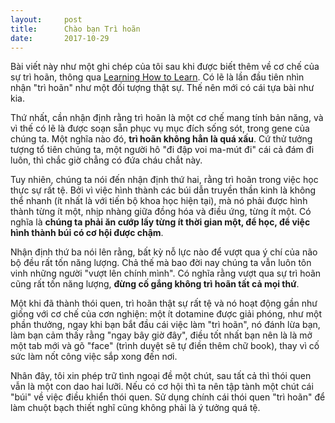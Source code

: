 ```yaml
---
layout:     post
title:      Chào bạn Trì hoãn
date:       2017-10-29
---
```


Bài viết này như một ghi chép của tôi sau khi được biết thêm về cơ chế của sự trì hoãn,
thông qua [Learning How to Learn][lhtl]. Có lẽ là lần đầu tiên nhìn nhận "trì hoãn" như
một đối tượng thật sự. Thế nên mới có cái tựa bài như kia.

Thứ nhất, cần nhận định rằng trì hoãn là một cơ chế mang tính bản năng, và vì thế có lẽ
là được soạn sẵn phục vụ mục đích sống sót, trong gene của chúng ta. Một nghĩa nào đó,
**trì hoãn không hẳn là quá xấu**. Cứ thử tưởng tượng tổ tiên chúng ta, một người hô 
"đi đập voi ma-mút đi" cái cả đám đi luôn, thì chắc giờ chẳng có đứa cháu chắt này.

Tuy nhiên, chúng ta nói đến nhận định thứ hai, rằng trì hoãn trong việc học thực sự rất 
tệ. Bởi vì việc hình thành các búi dẫn truyền thần kinh là không thể nhanh (ít nhất là 
với tiến bộ khoa học hiện tại), mà nó phải được hình thành từng ít một, nhịp nhàng giữa
đồng hóa và điều ứng, từng ít một. Có nghĩa là **chúng ta phải ăn cướp lấy từng ít thời 
gian một, để học, để việc hình thành búi có cơ hội được chậm**.

Nhận định thứ ba nói lên rằng, bất kỳ nỗ lực nào để vượt qua ý chí của não bộ đều rất tốn
năng lượng. Chả thế mà bao đời nay chúng ta vẫn luôn tôn vinh những người "vượt lên chính
mình". Có nghĩa rằng vượt qua sự trì hoãn cũng rất tốn năng lượng, **đừng cố gắng không 
trì hoãn tất cả mọi thứ**.

Một khi đã thành thói quen, trì hoãn thật sự rất tệ và nó hoạt động gần như giống với cơ 
chế của cơn nghiện: một ít dotamine được giải phóng, như một phần thưởng, ngay khi bạn 
bắt đầu cái việc làm "trì hoãn", nó đánh lừa bạn, làm bạn cảm thấy rằng "ngay bây giờ đây",
điều tốt nhất bạn nên là là mở một tab mới và gõ "face" (trình duyệt sẽ tự điền thêm chữ 
book), thay vì cố sức làm nốt công việc sắp xong đến nơi.

Nhân đây, tôi xin phép trữ tình ngoại đề một chút, sau tất cả thì thói quen vẫn là một 
con dao hai lưỡi. Nếu có cơ hội thì ta nên tập tành một chút cái "búi" về việc điều khiển
thói quen. Sử dụng chính cái thói quen "trì hoãn" để làm chuột bạch thiết nghĩ cũng 
không phải là ý tưởng quá tệ.

[lhtl]: https://www.coursera.org/learn/learning-how-to-learn